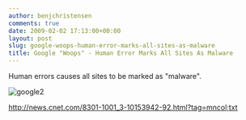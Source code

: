 ```yaml
---
author: benjchristensen
comments: true
date: 2009-02-02 17:13:00+00:00
layout: post
slug: google-woops-human-error-marks-all-sites-as-malware
title: Google "Woops" - Human Error Marks All Sites As Malware
---
```


Human errors causes all sites to be marked as "malware".

![google2](http://benjchristensen.files.wordpress.com/2009/02/google2.jpg)

http://news.cnet.com/8301-1001_3-10153942-92.html?tag=mncol;txt
